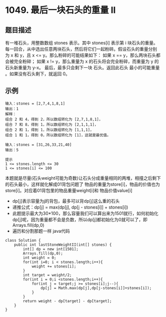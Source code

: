# 1049. 最后一块石头的重量 II
## 题目描述
有一堆石头，用整数数组 stones 表示。其中 stones[i] 表示第 i 块石头的重量。
每一回合，从中选出任意两块石头，然后将它们一起粉碎。假设石头的重量分别为 x 和 y，且 x <= y。那么粉碎的可能结果如下：
如果 x == y，那么两块石头都会被完全粉碎；
如果 x != y，那么重量为 x 的石头将会完全粉碎，而重量为 y 的石头新重量为 y-x。
最后，最多只会剩下一块 石头。返回此石头 最小的可能重量 。如果没有石头剩下，就返回 0。
## 示例
```
输入：stones = [2,7,4,1,8,1]
输出：1
解释：
组合 2 和 4，得到 2，所以数组转化为 [2,7,1,8,1]，
组合 7 和 8，得到 1，所以数组转化为 [2,1,1,1]，
组合 2 和 1，得到 1，所以数组转化为 [1,1,1]，
组合 1 和 1，得到 0，所以数组转化为 [1]，这就是最优值。
```
```
输入：stones = [31,26,33,21,40]
输出：5
```
```
提示
1 <= stones.length <= 30
1 <= stones[i] <= 100
```
本题就是尽量(石头weight可能为奇数)让⽯头分成重量相同的两堆，相撞之后剩下的⽯头最⼩，这样就化解成01背包问题了
物品的重量为store[i]，物品的价值也为store[i]。对应着01背包⾥的物品重量weight[i]和 物品价值value[i]
 - dp[j]表⽰容量为j的背包，最多可以背dp[j]这么重的⽯头
 - 递推公式：dp[j] = max(dp[j], dp[j - stones[i]] + stones[i])
 - 此题提示最大为30*100，那么容量我们可以算出来为1501就行，如何初始化dp[j]呢，因为重量都不会是负数，所以dp[j]都初始化为0就可以了，即Arrays.fill(dp,0)
 - 遍历和分割那题一样
java代码
```
class Solution {
    public int lastStoneWeightII(int[] stones) {
        int[] dp = new int[1501];
        Arrays.fill(dp,0);
        int weight = 0;
        for(int i=0; i < stones.length;i++){
            weight += stones[i];
        }
        int target = weight/2;
        for(int i = 0;i <stones.length;i++){
            for(int j = target;j >= stones[i];j--){
                dp[j] = Math.max(dp[j],dp[j-stones[i]]+stones[i]);
            }
        }
        return weight - dp[target] - dp[target];
    }
}
```
